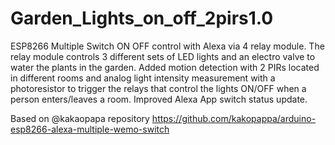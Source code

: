 # Garden_Lights_on_off_2pirs1.0
ESP8266 Multiple Switch ON OFF control with Alexa via 4 relay module. The relay module controls 3 different sets of LED lights and an electro valve to water the plants in the garden. Added motion detection with 2 PIRs located in different rooms and analog light intensity measurement with a photoresistor to trigger the relays that control the lights ON/OFF when a person enters/leaves a room. Improved Alexa App switch status update.

Based on @kakaopapa repository
https://github.com/kakopappa/arduino-esp8266-alexa-multiple-wemo-switch
